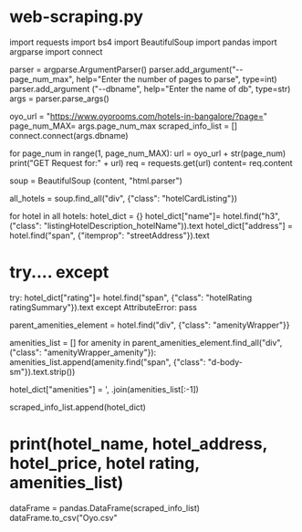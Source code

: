 # web-scraping.py
import requests
import bs4 import BeautifulSoup
import pandas
import argparse
import connect

parser = argparse.ArgumentParser()
parser.add_argument("--page_num_max", help="Enter the number of pages to parse", type=int)
parser.add_argument ("--dbname", help="Enter the name of db", type=str)
args = parser.parse_args()

oyo_url = "https://www.oyorooms.com/hotels-in-bangalore/?page="
page_num_MAX= args.page_num_max
scraped_info_list = []
connect.connect(args.dbname)

for page_num in range(1, page_num_MAX):
  url = oyo_url + str(page_num)
  print("GET Request for:" + url)
  req = requests.get(url)
  content= req.content

  soup = BeautifulSoup (content, "html.parser")

  all_hotels = soup.find_all("div", {"class": "hotelCardListing"})

  for hotel in all hotels:
      hotel_dict = {}
      hotel_dict["name"]= hotel.find("h3", ("class": "listingHotelDescription_hotelName")).text
      hotel_dict["address"] = hotel.find("span", {"itemprop": "streetAddress"}).text

# try.... except
try:
    hotel_dict["rating"]= hotel.find("span", {"class": "hotelRating ratingSummary"}).text
except AttributeError:
    pass

parent_amenities_element = hotel.find("div", {"class": "amenityWrapper"}}

amenities_list = []
for amenity in parent_amenities_element.find_all("div", ("class": "amenityWrapper_amenity"}):
    amenities_list.append(amenity.find("span", {"class": "d-body-sm"}).text.strip())

hotel_dict["amenities"] = ', .join(amenities_list[:-1])

scraped_info_list.append(hotel_dict)

# print(hotel_name, hotel_address, hotel_price, hotel rating, amenities_list)
dataFrame = pandas.DataFrame(scraped_info_list)
dataFrame.to_csv("Oyo.csv"
